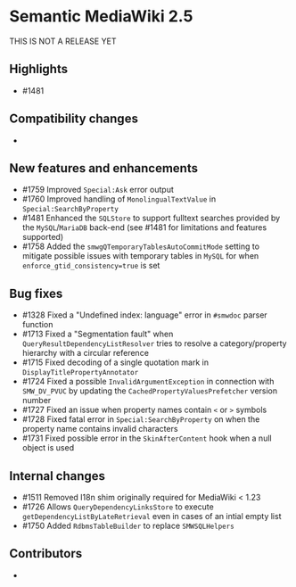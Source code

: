 # Semantic MediaWiki 2.5

THIS IS NOT A RELEASE YET

## Highlights

* #1481

## Compatibility changes

*

## New features and enhancements

* #1759 Improved `Special:Ask` error output 
* #1760 Improved handling of `MonolingualTextValue` in `Special:SearchByProperty`
* #1481 Enhanced the `SQLStore` to support fulltext searches provided by the `MySQL`/`MariaDB` back-end (see #1481 for limitations and features supported)
* #1758 Added the `smwgQTemporaryTablesAutoCommitMode` setting to mitigate possible issues with temporary tables in `MySQL` for when `enforce_gtid_consistency=true` is set

## Bug fixes

* #1328 Fixed a "Undefined index: language" error in `#smwdoc` parser function
* #1713 Fixed a "Segmentation fault" when `QueryResultDependencyListResolver` tries to resolve a category/property hierarchy with a circular reference
* #1715 Fixed decoding of a single quotation mark in `DisplayTitlePropertyAnnotator`
* #1724 Fixed a possible `InvalidArgumentException` in connection with `SMW_DV_PVUC` by updating the `CachedPropertyValuesPrefetcher` version number
* #1727 Fixed an issue when property names contain `<` or `>` symbols 
* #1728 Fixed fatal error in `Special:SearchByProperty` on when the property name contains invalid characters
* #1731 Fixed possible error in the `SkinAfterContent` hook when a null object is used

## Internal changes

* #1511 Removed I18n shim originally required for MediaWiki < 1.23
* #1726 Allows `QueryDependencyLinksStore` to execute `getDependencyListByLateRetrieval` even in cases of an intial empty list
* #1750 Added `RdbmsTableBuilder` to replace `SMWSQLHelpers`

## Contributors

*
